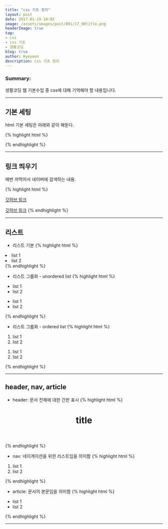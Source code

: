 ```yaml
---
title: "css 기초 정리"
layout: post
date: 2017-01-19 10:02
image: /assets/images/post/001/17_00title.png
headerImage: true
tag:
- css
- css 기초
- 생활코딩
blog: true
author: Hyeyeon
description: css 기초 정리
---
```


### Summary:

생활코딩 웹 기본수업 중 css에 대해 기억해야 할 내용입니다.

---



## 기본 세팅

html 기본 세팅은 아래와 같이 해둔다.

{% highlight html %}
<!DOCTYPE html>
<html>
<head>
  <meta charset="utf-8" />
  <title></title>
</head>
  <body>

  </body>
</html>
{% endhighlight %}

---

## 링크 띄우기

매번 까먹어서 네이버에 검색하는 내용.

{% highlight html %}
<!-- 새 창에 링크 띄우기 -->
<a href="hhttps://github.com/imyeonn" target="_blank">깃허브 링크</a>
<!-- 현재 창에 링크 띄우기 -->
<a href="hhttps://github.com/imyeonn" target="_self">깃허브 링크</a>
{% endhighlight %}

---

## 리스트

* 리스트 기본
{% highlight html %}
<li>list 1</li>
<li>list 2</li>
{% endhighlight %}

* 리스트 그룹화 - unordered list
{% highlight html %}
<ul>
  <li>list 1</li>
  <li>list 2</li>
</ul>
<ul>
  <li>list 1</li>
  <li>list 2</li>
</ul>
{% endhighlight %}

* 리스트 그룹화 - ordered list
{% highlight html %}
<ol>
  <li>list 1</li>
  <li>list 2</li>
</ol>
<ol>
  <li>list 1</li>
  <li>list 2</li>
</ol>
{% endhighlight %}

---

## header, nav, article

* header: 문서 전체에 대한 간판 표시
{% highlight html %}
<header>
  <h1>title</h1>
</header>
{% endhighlight %}

* nav: 네이게이션을 위한 리스트임을 의미함
{% highlight html %}
<nav>
  <ol>
    <li>list 1</li>
    <li>list 2</li>
  </ol>
</nav>
{% endhighlight %}

* article: 문서의 본문임을 의미함
{% highlight html %}
<article>
  <ul>
    <li>list 1</li>
    <li>list 2</li>
  </ul>
</article>
{% endhighlight %}

---
